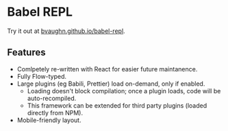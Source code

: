 # Babel REPL

Try it out at [bvaughn.github.io/babel-repl](https://bvaughn.github.io/babel-repl/).

## Features
* Comlpetely re-written with React for easier future maintanence.
* Fully Flow-typed.
* Large plugins (eg Babili, Prettier) load on-demand, only if enabled.
  * Loading doesn't block compilation; once a plugin loads, code will be auto-recompiled.
  * This framework can be extended for third party plugins (loaded directly from NPM).
* Mobile-friendly layout.